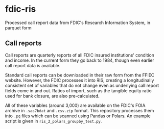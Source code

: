 # fdic-ris
Processed call report data from FDIC's Research Information System, in parquet form
 
## Call reports

Call reports are quarterly reports of all FDIC insured institutions' condition and income. In the current form they go back to 1984, though even earlier call report data is available.

Standard call reports can be downloaded in their raw form from the FFIEC website. However, the FDIC processes it into RIS, creating a longitudinally consistent set of variables that do not change even as underlying call report fields come in and out. Ratios of import, such as the tangible equity ratio used for bank closure, are also pre-calculated.

All of these variables (around 3,000) are available on the FDIC's FOIA archive in `.sas7bdat` and `.csv.zip` format. This repository processes them into `.pq` files which can be scanned using Pandas or Polars. An example script is given in `ris_2_polars_groupby_test.py`.
